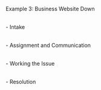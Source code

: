 Example 3: Business Website Down<br />

<br />- Intake<br />


<br />- Assignment and Communication<br />


<br />- Working the Issue<br />


<br />- Resolution<br />

